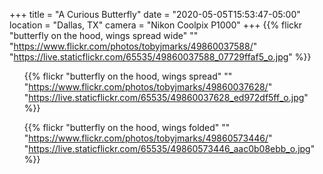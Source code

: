 +++
title = "A Curious Butterfly"
date = "2020-05-05T15:53:47-05:00"
location = "Dallas, TX"
camera = "Nikon Coolpix P1000"
+++
{{% flickr "butterfly on the hood, wings spread wide"
           ""
           "https://www.flickr.com/photos/tobyjmarks/49860037588/"
           "https://live.staticflickr.com/65535/49860037588_07729ffaf5_o.jpg" %}}

<!--more-->

<div class="container-fluid">
<div class="demo-gallery dark mrb35">
<ul id="lightgallery" class="list-unstyled row">

{{% flickr "butterfly on the hood, wings spread"
           ""
           "https://www.flickr.com/photos/tobyjmarks/49860037628/"
           "https://live.staticflickr.com/65535/49860037628_ed972df5ff_o.jpg" %}}

{{% flickr "butterfly on the hood, wings folded"
           ""
           "https://www.flickr.com/photos/tobyjmarks/49860573446/"
           "https://live.staticflickr.com/65535/49860573446_aac0b08ebb_o.jpg" %}}
</ul>
</div>
</div>
